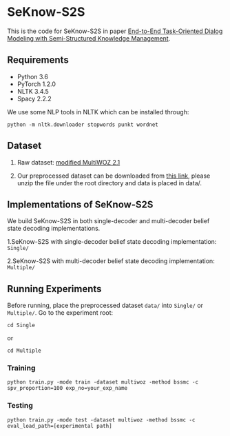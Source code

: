 # SeKnow-S2S
This is the code for SeKnow-S2S in paper [End-to-End Task-Oriented Dialog Modeling with Semi-Structured Knowledge Management](https://arxiv.org/abs/2106.11796).

## Requirements
- Python 3.6
- PyTorch 1.2.0
- NLTK 3.4.5
- Spacy 2.2.2

We use some NLP tools in NLTK which can be installed through:
```
python -m nltk.downloader stopwords punkt wordnet
```

## Dataset
1. Raw dataset: [modified MultiWOZ 2.1](https://github.com/alexa/alexa-with-dstc9-track1-dataset)

2. Our preprocessed dataset can be downloaded from [this link](https://drive.google.com/file/d/1THzk_MXPeSp3wWBk19sdCh7l-oDhU4Fq/view?usp=sharing), please unzip the file under the root directory and data is placed in data/.

## Implementations of SeKnow-S2S
We build SeKnow-S2S in both single-decoder and multi-decoder belief state decoding implementations.

   1.SeKnow-S2S with single-decoder belief state decoding implementation: ``Single/``
   
   2.SeKnow-S2S with multi-decoder belief state decoding implementation: ``Multiple/``

## Running Experiments
Before running, place the preprocessed dataset ``data/`` into ``Single/`` or ``Multiple/``.
Go to the experiment root:
```
cd Single
```
or
```
cd Multiple
```

### Training
```
python train.py -mode train -dataset multiwoz -method bssmc -c spv_proportion=100 exp_no=your_exp_name
```

### Testing
```
python train.py -mode test -dataset multiwoz -method bssmc -c eval_load_path=[experimental path]
```
